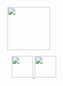 <div id="header" align="center">
  <img src="https://media.giphy.com/media/M9gbBd9nbDrOTu1Mqx/giphy.gif" width="100"/>
  <ul class="social-icons">
    
  <a href="mailto:shane.short5@gmail.com">
  <img src="https://raw.githubusercontent.com/FortAwesome/Font-Awesome/6.x/svgs/solid/crown.svg" width="50" height="50">
  </a>
 
  <a href="https://github.com/sshort1996">
  <img src="https://raw.githubusercontent.com/FortAwesome/Font-Awesome/6.x/svgs/solid/crown.svg" width="50" height="50">
  </a>
</ul>

</div>
